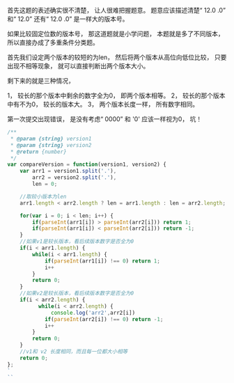 首先这题的表述确实很不清楚，
让人很难把握题意。
题意应该描述清楚“ 12.0 .0” 和“ 12.0” 还有“ 12.0 .0” 是一样大的版本号。

如果比较固定位数的版本号， 那这道题就是小学问题， 本题就是多了不同版本， 所以直接办成了多重条件分类题。

首先我们设定两个版本的较短的为len， 然后将两个版本从高位向低位比较， 只要出现不相等现象， 就可以直接判断出两个版本大小。

剩下来的就是三种情况，

1， 较长的那个版本中剩余的数字全为0， 即两个版本相等。
2， 较长的那个版本中有不为0， 较长的版本大。
3， 两个版本长度一样， 所有数字相同。


第一次提交出现错误， 是没有考虑“ 0000” 和 '0'
应该一样视为0， 坑！

```JavaScript
/**
 * @param {string} version1
 * @param {string} version2
 * @return {number}
 */
var compareVersion = function(version1, version2) {
    var arr1 = version1.split('.'),
        arr2 = version2.split('.'),
        len = 0;

    //取较小版本为len
    arr1.length < arr2.length ? len = arr1.length : len = arr2.length;

    for(var i = 0; i < len; i++) {
        if(parseInt(arr1[i]) > parseInt(arr2[i])) return 1;
        if(parseInt(arr1[i]) < parseInt(arr2[i])) return -1;
    }
    //如果v1是较长版本，看后续版本数字是否全为0
    if(i < arr1.length) {
        while(i < arr1.length) {
            if(parseInt(arr1[i]) !== 0) return 1;
            i++
        }
        return 0;
    }
    //如果v2是较长版本，看后续版本数字是否全为0
    if(i < arr2.length) {
          while(i < arr2.length) {
              console.log('arr2',arr2[i])
            if(parseInt(arr2[i]) !== 0) return -1;
            i++
        }
        return 0;
    }
    //v1和 v2 长度相同，而且每一位都大小相等
    return 0;
};
`
``
